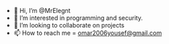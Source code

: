 - 👋 Hi, I’m @MrElegnt
- 👀 I’m interested in programming and security.
- 💞️ I’m looking to collaborate on projects
- 📫 How to reach me = omar2006yousef@gmail.com

<!---
MrElegnt/MrElegnt is a ✨ special ✨ repository because its `README.md` (this file) appears on your GitHub profile.
You can click the Preview link to take a look at your changes.
--->

